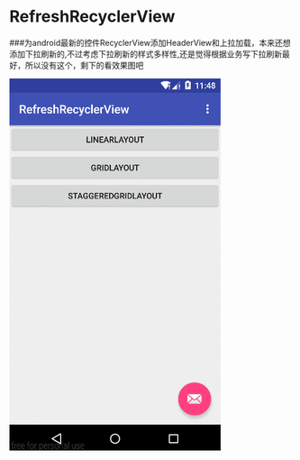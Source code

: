 # RefreshRecyclerView

###为android最新的控件RecyclerView添加HeaderView和上拉加载，本来还想添加下拉刷新的,不过考虑下拉刷新的样式多样性,还是觉得根据业务写下拉刷新最好，所以没有这个，剩下的看效果图吧<br/>

![github](https://github.com/jack921/RefreshRecyclerView/blob/master/效果图.gif "gitub")
